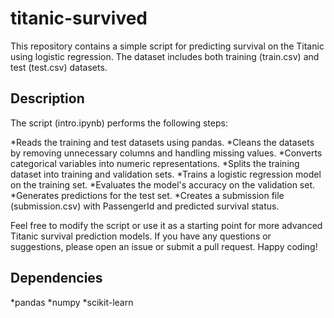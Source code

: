 # titanic-survived
This repository contains a simple script for predicting survival on the Titanic using logistic regression. The dataset includes both training (train.csv) and test (test.csv) datasets.

## Description
The script (intro.ipynb) performs the following steps:

*Reads the training and test datasets using pandas.
*Cleans the datasets by removing unnecessary columns and handling missing values.
*Converts categorical variables into numeric representations.
*Splits the training dataset into training and validation sets.
*Trains a logistic regression model on the training set.
*Evaluates the model's accuracy on the validation set.
*Generates predictions for the test set.
*Creates a submission file (submission.csv) with PassengerId and predicted survival status.


Feel free to modify the script or use it as a starting point for more advanced Titanic survival prediction models. If you have any questions or suggestions, please open an issue or submit a pull request. Happy coding!

## Dependencies
*pandas
*numpy
*scikit-learn






